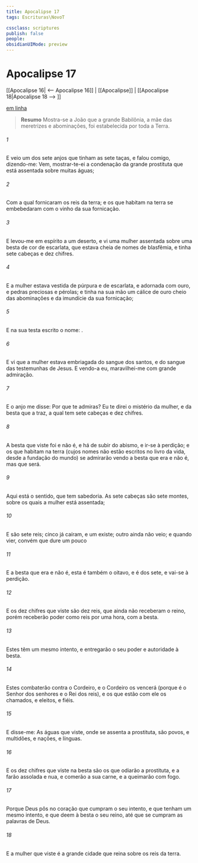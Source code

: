 ```yaml
---
title: Apocalipse 17
tags: Escrituras\NovoT

cssclass: scriptures
publish: false
people:
obsidianUIMode: preview
---
```


# Apocalipse 17
[[Apocalipse 16| <-- Apocalipse 16]] | [[Apocalipse]] | [[Apocalipse 18|Apocalipse 18 --> ]]

[em linha](https://churchofjesuschrist.org/study/scriptures/nt/rev/17?lang=por)

> __Resumo__
Mostra-se a João que a grande Babilônia, a mãe das meretrizes e abominações, foi estabelecida por toda a Terra.

###### 1 
E veio um dos sete anjos que tinham as sete taças, e falou comigo, dizendo-me: Vem, mostrar-te-ei a condenação da grande prostituta que está assentada sobre muitas águas;

###### 2 
Com a qual fornicaram os reis da terra; e os que habitam na terra se embebedaram com o vinho da sua fornicação.

###### 3 
E  levou-me em espírito a um deserto, e vi uma mulher assentada sobre uma besta de cor de escarlata, que estava cheia de nomes de blasfêmia, e tinha sete cabeças e dez chifres.

###### 4 
E a mulher estava vestida de púrpura e de escarlata, e adornada com ouro, e pedras preciosas e pérolas; e tinha na sua mão um cálice de ouro cheio das abominações e da imundície da sua fornicação;

###### 5 
E na sua testa escrito o nome: .

###### 6 
E vi que a mulher estava embriagada do sangue dos santos, e do sangue das testemunhas de Jesus. E vendo-a eu, maravilhei-me com grande admiração.

###### 7 
E o anjo me disse: Por que te admiras? Eu te direi o mistério da mulher, e da besta que a traz, a qual tem sete cabeças e dez chifres.

###### 8 
A besta que viste foi e  não é, e há de subir do abismo, e ir-se à perdição; e os que habitam na terra (cujos nomes não estão escritos no livro da vida, desde a fundação do mundo) se admirarão vendo a besta que era e  não é, mas que será.

###### 9 
Aqui está o sentido, que tem sabedoria. As sete cabeças são sete montes, sobre os quais a mulher está assentada;

###### 10 
E são  sete reis; cinco já caíram, e um existe; outro ainda não veio; e quando vier, convém que dure um pouco 

###### 11 
E a besta que era e  não é, esta é também o oitavo, e é dos sete, e vai-se à perdição.

###### 12 
E os dez chifres que viste são dez reis, que ainda não receberam o reino, porém receberão poder como reis por uma hora,  com a besta.

###### 13 
Estes têm um mesmo intento, e entregarão o seu poder e autoridade à besta.

###### 14 
Estes combaterão contra o Cordeiro, e o Cordeiro os vencerá (porque é o Senhor dos senhores e o Rei dos reis), e os que estão com ele  os chamados, e eleitos, e fiéis.

###### 15 
E disse-me: As águas que viste, onde se assenta a prostituta, são povos, e multidões, e nações, e línguas.

###### 16 
E os dez chifres que viste na besta são os que odiarão a prostituta, e a farão assolada e nua, e comerão a sua carne, e a queimarão com fogo.

###### 17 
Porque Deus  pôs no coração que cumpram o seu intento, e que tenham um mesmo intento, e que deem à besta o seu reino, até que se cumpram as palavras de Deus.

###### 18 
E a mulher que viste é a grande cidade que reina sobre os reis da terra.

